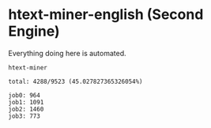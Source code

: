 # htext-miner-english (Second Engine)

Everything doing here is automated.

```
htext-miner

total: 4288/9523 (45.027827365326054%)

job0: 964
job1: 1091
job2: 1460
job3: 773
```